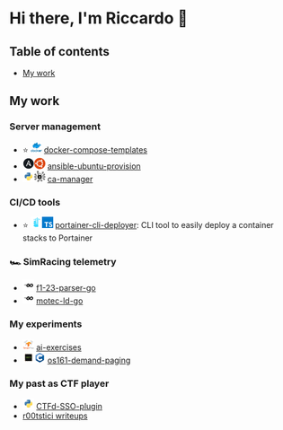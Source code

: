 # Hi there, I'm Riccardo 👋

## Table of contents

- [My work](#my-work)

## My work

### Server management

- ⭐ <code><img height="20" src="https://raw.githubusercontent.com/github/explore/main/topics/docker/docker.png"></code> [docker-compose-templates](https://github.com/riccardotornesello/docker-compose-templates)
- <code><img height="20" src="https://raw.githubusercontent.com/github/explore/main/topics/ansible/ansible.png"><img height="20" src="https://raw.githubusercontent.com/github/explore/main/topics/ubuntu/ubuntu.png"></code> [ansible-ubuntu-provision](https://github.com/riccardotornesello/ansible-ubuntu-provision)
- <code><img height="20" src="https://raw.githubusercontent.com/github/explore/main/topics/python/python.png"><img height="20" src="https://raw.githubusercontent.com/github/explore/main/topics/cryptography/cryptography.png"></code> [ca-manager](https://github.com/riccardotornesello/ca-manager)

### CI/CD tools

- ⭐ <code><img height="20" src="https://raw.githubusercontent.com/github/explore/main/topics/portainer/portainer.png"><img height="20" src="https://raw.githubusercontent.com/github/explore/main/topics/typescript/typescript.png"></code> [portainer-cli-deployer](https://github.com/riccardotornesello/portainer-cli-deployer): CLI tool to easily deploy a container stacks to Portainer

### 🏎️ SimRacing telemetry

- <code><img height="20" src="https://raw.githubusercontent.com/github/explore/main/topics/go/go.png"></code> [f1-23-parser-go](https://github.com/riccardotornesello/f1-23-parser-go)
- <code><img height="20" src="https://raw.githubusercontent.com/github/explore/main/topics/go/go.png"></code> [motec-ld-go](https://github.com/riccardotornesello/motec-ld-go)

### My experiments

- <code><img height="20" src="https://raw.githubusercontent.com/github/explore/main/topics/tensorflow/tensorflow.png"></code> [ai-exercises](https://github.com/riccardotornesello/ai-exercises)
- <code><img height="20" src="https://raw.githubusercontent.com/github/explore/main/topics/assembly/assembly.png"><img height="20" src="https://raw.githubusercontent.com/github/explore/main/topics/c/c.png"></code> [os161-demand-paging](https://github.com/riccardotornesello/os161-demand-paging)

### My past as CTF player

- <code><img height="20" src="https://raw.githubusercontent.com/github/explore/main/topics/python/python.png"></code> [CTFd-SSO-plugin](https://github.com/riccardotornesello/CTFd-SSO-plugin)
- [r00tstici writeups](https://github.com/r00tstici/writeups)
